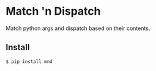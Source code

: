 Match 'n Dispatch
=================

Match python args and dispatch based on their contents.




Install
-------

```$ pip install mnd```
